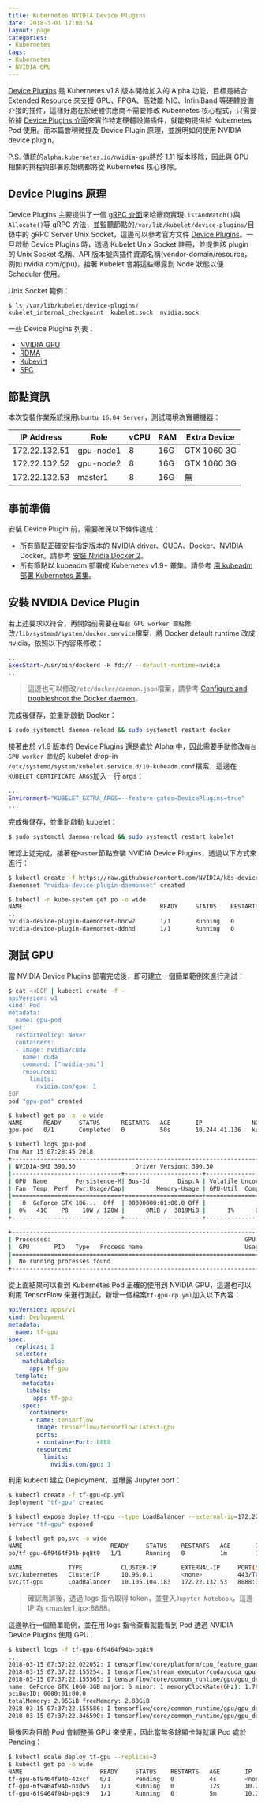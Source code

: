 ```yaml
---
title: Kubernetes NVIDIA Device Plugins
date: 2018-3-01 17:08:54
layout: page
categories:
- Kubernetes
tags:
- Kubernetes
- NVIDIA GPU
---
```

[Device Plugins](https://kubernetes.io/docs/concepts/cluster-administration/device-plugins/) 是 Kubernetes v1.8 版本開始加入的 Alpha 功能，目標是結合 Extended Resource 來支援 GPU、FPGA、高效能 NIC、InfiniBand 等硬體設備介接的插件，這樣好處在於硬體供應商不需要修改 Kubernetes 核心程式，只需要依據 [Device Plugins 介面](https://github.com/kubernetes/community/blob/master/contributors/design-proposals/resource-management/device-plugin.md)來實作特定硬體設備插件，就能夠提供給 Kubernetes Pod 使用。而本篇會稍微提及 Device Plugin 原理，並說明如何使用 NVIDIA device plugin。

P.S. 傳統的`alpha.kubernetes.io/nvidia-gpu`將於 1.11 版本移除，因此與 GPU 相關的排程與部署原始碼都將從 Kubernetes 核心移除。
<!--more-->

## Device Plugins 原理
Device  Plugins 主要提供了一個 [gRPC 介面](https://github.com/kubernetes/community/blob/master/contributors/design-proposals/resource-management/device-plugin.md)來給廠商實現`ListAndWatch()`與`Allocate()`等 gRPC 方法，並監聽節點的`/var/lib/kubelet/device-plugins/`目錄中的 gRPC Server Unix Socket，這邊可以參考官方文件 [Device Plugins](https://kubernetes.io/docs/concepts/cluster-administration/device-plugins/)。一旦啟動 Device Plugins 時，透過 Kubelet Unix Socket 註冊，並提供該 plugin 的 Unix Socket 名稱、API 版本號與插件資源名稱(vendor-domain/resource，例如 nvidia.com/gpu)，接著 Kubelet 會將這些曝露到 Node 狀態以便 Scheduler 使用。

Unix Socket 範例：
```sh
$ ls /var/lib/kubelet/device-plugins/
kubelet_internal_checkpoint  kubelet.sock  nvidia.sock
```

一些 Device Plugins 列表：
- [NVIDIA GPU](https://github.com/NVIDIA/k8s-device-plugin)
- [RDMA](https://github.com/hustcat/k8s-rdma-device-plugin)
- [Kubevirt](https://github.com/kubevirt/kubernetes-device-plugins)
- [SFC](https://github.com/vikaschoudhary16/sfc-device-plugin)

## 節點資訊
本次安裝作業系統採用`Ubuntu 16.04 Server`，測試環境為實體機器：

| IP Address    | Role      | vCPU | RAM | Extra Device |
|---------------|-----------|------|-----|--------------|
| 172.22.132.51 | gpu-node1 | 8    | 16G | GTX 1060 3G  |
| 172.22.132.52 | gpu-node2 | 8    | 16G | GTX 1060 3G  |
| 172.22.132.53 | master1   | 8    | 16G | 無           |

## 事前準備
安裝 Device Plugin 前，需要確保以下條件達成：
* 所有節點正確安裝指定版本的 NVIDIA driver、CUDA、Docker、NVIDIA Docker。請參考 [安裝 Nvidia Docker 2](https://kairen.github.io/2018/02/17/container/docker-nvidia-install/)。
* 所有節點以 kubeadm 部署成 Kubernetes v1.9+ 叢集。請參考 [用 kubeadm 部署 Kubernetes 叢集](https://kairen.github.io/2016/09/29/kubernetes/deploy/kubeadm/)。

## 安裝 NVIDIA Device Plugin
若上述要求以符合，再開始前需要在`每台 GPU worker 節點`修改`/lib/systemd/system/docker.service`檔案，將 Docker default runtime 改成 nvidia，依照以下內容來修改：
```sh
...
ExecStart=/usr/bin/dockerd -H fd:// --default-runtime=nvidia
...
```
> 這邊也可以修改`/etc/docker/daemon.json`檔案，請參考 [Configure and troubleshoot the Docker daemon](https://docs.docker.com/config/daemon/)。

完成後儲存，並重新啟動 Docker：
```sh
$ sudo systemctl daemon-reload && sudo systemctl restart docker
```

接著由於 v1.9 版本的 Device Plugins 還是處於 Alpha 中，因此需要手動修改`每台 GPU worker 節點`的 kubelet drop-in `/etc/systemd/system/kubelet.service.d/10-kubeadm.conf`檔案，這邊在`KUBELET_CERTIFICATE_ARGS`加入一行 args：
```sh
...
Environment="KUBELET_EXTRA_ARGS=--feature-gates=DevicePlugins=true"
...
```

完成後儲存，並重新啟動 kubelet：
```sh
$ sudo systemctl daemon-reload && sudo systemctl restart kubelet
```

確認上述完成，接著在`Master`節點安裝 NVIDIA Device Plugins，透過以下方式來進行：
```sh
$ kubectl create -f https://raw.githubusercontent.com/NVIDIA/k8s-device-plugin/v1.9/nvidia-device-plugin.yml
daemonset "nvidia-device-plugin-daemonset" created

$ kubectl -n kube-system get po -o wide
NAME                                       READY     STATUS    RESTARTS   AGE       IP               NODE
...
nvidia-device-plugin-daemonset-bncw2       1/1       Running   0          2m        10.244.41.135    kube-gpu-node1
nvidia-device-plugin-daemonset-ddnhd       1/1       Running   0          2m        10.244.152.132   kube-gpu-node2
```

## 測試 GPU
當 NVIDIA Device Plugins 部署完成後，即可建立一個簡單範例來進行測試：
```sh
$ cat <<EOF | kubectl create -f -
apiVersion: v1
kind: Pod
metadata:
  name: gpu-pod
spec:
  restartPolicy: Never
  containers:
  - image: nvidia/cuda
    name: cuda
    command: ["nvidia-smi"]
    resources:
      limits:
        nvidia.com/gpu: 1
EOF
pod "gpu-pod" created

$ kubectl get po -a -o wide
NAME      READY     STATUS      RESTARTS   AGE       IP              NODE
gpu-pod   0/1       Completed   0          50s       10.244.41.136   kube-gpu-node1

$ kubectl logs gpu-pod
Thu Mar 15 07:28:45 2018
+-----------------------------------------------------------------------------+
| NVIDIA-SMI 390.30                 Driver Version: 390.30                    |
|-------------------------------+----------------------+----------------------+
| GPU  Name        Persistence-M| Bus-Id        Disp.A | Volatile Uncorr. ECC |
| Fan  Temp  Perf  Pwr:Usage/Cap|         Memory-Usage | GPU-Util  Compute M. |
|===============================+======================+======================|
|   0  GeForce GTX 106...  Off  | 00000000:01:00.0 Off |                  N/A |
|  0%   41C    P8    10W / 120W |      0MiB /  3019MiB |      1%      Default |
+-------------------------------+----------------------+----------------------+

+-----------------------------------------------------------------------------+
| Processes:                                                       GPU Memory |
|  GPU       PID   Type   Process name                             Usage      |
|=============================================================================|
|  No running processes found                                                 |
+-----------------------------------------------------------------------------+
```

從上面結果可以看到 Kubernetes Pod 正確的使用到 NVIDIA GPU，這邊也可以利用 TensorFlow 來進行測試，新增一個檔案`tf-gpu-dp.yml`加入以下內容：
```yaml
apiVersion: apps/v1
kind: Deployment
metadata:
  name: tf-gpu
spec:
  replicas: 1
  selector:
    matchLabels:
      app: tf-gpu
  template:
    metadata:
     labels:
       app: tf-gpu
    spec:
      containers:
      - name: tensorflow
        image: tensorflow/tensorflow:latest-gpu
        ports:
        - containerPort: 8888
        resources:
          limits:
            nvidia.com/gpu: 1
```

利用 kubectl 建立 Deployment，並曝露 Jupyter port：
```sh
$ kubectl create -f tf-gpu-dp.yml
deployment "tf-gpu" created

$ kubectl expose deploy tf-gpu --type LoadBalancer --external-ip=172.22.132.53 --port 8888 --target-port 8888
service "tf-gpu" exposed

$ kubectl get po,svc -o wide
NAME                         READY     STATUS    RESTARTS   AGE       IP               NODE
po/tf-gpu-6f9464f94b-pq8t9   1/1       Running   0          1m        10.244.152.133   kube-gpu-node2

NAME             TYPE           CLUSTER-IP       EXTERNAL-IP     PORT(S)          AGE       SELECTOR
svc/kubernetes   ClusterIP      10.96.0.1        <none>          443/TCP          23h       <none>
svc/tf-gpu       LoadBalancer   10.105.104.183   172.22.132.53   8888:30093/TCP   12s       app=tf-gpu
```
> 確認無誤後，透過 logs 指令取得 token，並登入`Jupyter Notebook`，這邊 IP 為 <master1_ip>:8888。

這邊執行一個簡單範例，並在用 logs 指令查看就能看到 Pod 透過 NVIDIA Device Plugins 使用 GPU：
```sh
$ kubectl logs -f tf-gpu-6f9464f94b-pq8t9
...
2018-03-15 07:37:22.022052: I tensorflow/core/platform/cpu_feature_guard.cc:140] Your CPU supports instructions that this TensorFlow binary was not compiled to use: AVX2 FMA
2018-03-15 07:37:22.155254: I tensorflow/stream_executor/cuda/cuda_gpu_executor.cc:898] successful NUMA node read from SysFS had negative value (-1), but there must be at least one NUMA node, so returning NUMA node zero
2018-03-15 07:37:22.155565: I tensorflow/core/common_runtime/gpu/gpu_device.cc:1212] Found device 0 with properties:
name: GeForce GTX 1060 3GB major: 6 minor: 1 memoryClockRate(GHz): 1.7845
pciBusID: 0000:01:00.0
totalMemory: 2.95GiB freeMemory: 2.88GiB
2018-03-15 07:37:22.155586: I tensorflow/core/common_runtime/gpu/gpu_device.cc:1312] Adding visible gpu devices: 0
2018-03-15 07:37:22.346590: I tensorflow/core/common_runtime/gpu/gpu_device.cc:993] Creating TensorFlow device (/job:localhost/replica:0/task:0/device:GPU:0 with 2598 MB memory) -> physical GPU (device: 0, name: GeForce GTX 1060 3GB, pci bus id: 0000:01:00.0, compute capability: 6.1)
```

最後因為目前 Pod 會綁整張 GPU 來使用，因此當無多餘顯卡時就讓 Pod 處於 Pending：
```sh
$ kubectl scale deploy tf-gpu --replicas=3
$ kubectl get po -o wide
NAME                      READY     STATUS    RESTARTS   AGE       IP               NODE
tf-gpu-6f9464f94b-42xcf   0/1       Pending   0          4s        <none>           <none>
tf-gpu-6f9464f94b-nxdw5   1/1       Running   0          12s       10.244.41.138    kube-gpu-node1
tf-gpu-6f9464f94b-pq8t9   1/1       Running   0          5m        10.244.152.133   kube-gpu-node2
```
